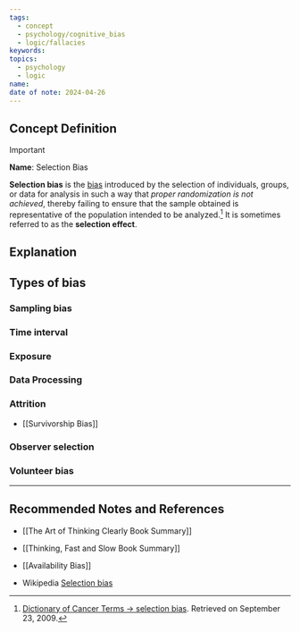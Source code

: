```yaml
---
tags:
  - concept
  - psychology/cognitive_bias
  - logic/fallacies
keywords: 
topics:
  - psychology
  - logic
name: 
date of note: 2024-04-26
---
```


## Concept Definition

>[!important]
>**Name**:  Selection Bias
>
>**Selection bias** is the [bias](https://en.wikipedia.org/wiki/Bias "Bias") introduced by the selection of individuals, groups, or data for analysis in such a way that *proper randomization is not achieved*, thereby failing to ensure that the sample obtained is representative of the population intended to be analyzed.[^1] It is sometimes referred to as the **selection effect**.

## Explanation



## Types of bias

### Sampling bias

### Time interval

### Exposure

### Data Processing

### Attrition

- [[Survivorship Bias]]

### Observer selection


### Volunteer bias




-----------
##  Recommended Notes and References

- [[The Art of Thinking Clearly Book Summary]]
- [[Thinking, Fast and Slow Book Summary]]

- [[Availability Bias]]

- Wikipedia [Selection bias](https://en.wikipedia.org/wiki/Selection_bias)


[^1]: [Dictionary of Cancer Terms → selection bias](https://www.cancer.gov/dictionary?CdrID=44087). Retrieved on September 23, 2009.